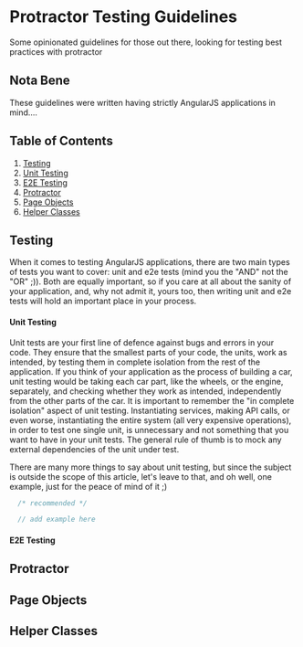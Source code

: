 Protractor Testing Guidelines
============================

Some opinionated guidelines for those out there, looking for testing best practices with protractor

## Nota Bene
These guidelines were written having strictly AngularJS applications in mind....


## Table of Contents

1. [Testing](#testing)
  1. [Unit Testing](#unit-testing)
  2. [E2E Testing](#e2e-testing)
3. [Protractor](#protractor)
4. [Page Objects](#page-objects)
5. [Helper Classes](#helper-classes)

## Testing

When it comes to testing AngularJS applications, there are two main types of tests you want to cover: unit and e2e
tests (mind you the "AND" not the "OR" ;)). Both are equally important, so if you care at all about the sanity of your
application, and, why not admit it, yours too, then writing unit and e2e tests will hold an important place in your
process.

#### Unit Testing

Unit tests are your first line of defence against bugs and errors in your code. They ensure that the smallest parts
of your code, the units, work as intended, by testing them in complete isolation from the rest of the application. If you
think of your application as the process of building a car, unit testing would be taking each car part, like the wheels,
or the engine, separately, and checking whether they work as intended, independently from the other parts of the car. It
is important to remember the "in complete isolation" aspect of unit testing. Instantiating services, making API calls,
or even worse, instantiating the entire system (all very expensive operations), in order to test one single
unit, is unnecessary and not something that you want to have in your unit tests. The general rule of thumb is to mock
any external dependencies of the unit under test.

There are many more things to say about unit testing, but since the subject is outside the scope of this article, let's
leave to that, and oh well, one example, just for the peace of mind of it ;)

```javascript
  /* recommended */

  // add example here
```

#### E2E Testing

## Protractor

## Page Objects

## Helper Classes
